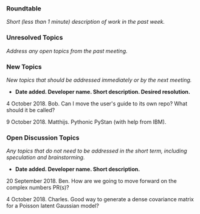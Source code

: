 ### Roundtable
_Short (less than 1 minute) description of work in the past week._

### Unresolved Topics
_Address any open topics from the past meeting._

### New Topics
_New topics that should be addressed immediately or by the next
meeting._

* __Date added. Developer name.  Short description.  Desired resolution.__

4 October 2018. Bob.  Can I move the user's guide to its own repo?  What should it be called?

9 October 2018. Matthijs. Pythonic PyStan (with help from IBM).


### Open Discussion Topics

_Any topics that do not need to be addressed in the short term,
including speculation and brainstorming._

* __Date added. Developer name.  Short description.__

20 September 2018.  Ben.  How are we going to move forward on the complex numbers PR(s)?

4 October 2018. Charles. Good way to generate a dense covariance matrix for a Poisson latent Gaussian model?

